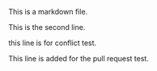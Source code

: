 This is a markdown file.

This is the second line.

this line is for conflict test.

This line is added for the pull request test.

